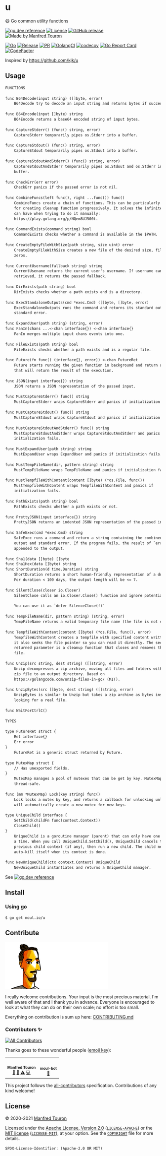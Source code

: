 # u

:smile:  Go common utility functions

[![go.dev reference](https://img.shields.io/badge/go.dev-reference-007d9c?logo=go&logoColor=white)](https://pkg.go.dev/moul.io/u)
[![License](https://img.shields.io/badge/license-Apache--2.0%20%2F%20MIT-%2397ca00.svg)](https://github.com/moul/u/blob/master/COPYRIGHT)
[![GitHub release](https://img.shields.io/github/release/moul/u.svg)](https://github.com/moul/u/releases)
[![Made by Manfred Touron](https://img.shields.io/badge/made%20by-Manfred%20Touron-blue.svg?style=flat)](https://manfred.life/)

[![Go](https://github.com/moul/u/workflows/Go/badge.svg)](https://github.com/moul/u/actions?query=workflow%3AGo)
[![Release](https://github.com/moul/u/workflows/Release/badge.svg)](https://github.com/moul/u/actions?query=workflow%3ARelease)
[![PR](https://github.com/moul/u/workflows/PR/badge.svg)](https://github.com/moul/u/actions?query=workflow%3APR)
[![GolangCI](https://golangci.com/badges/github.com/moul/u.svg)](https://golangci.com/r/github.com/moul/u)
[![codecov](https://codecov.io/gh/moul/u/branch/master/graph/badge.svg)](https://codecov.io/gh/moul/u)
[![Go Report Card](https://goreportcard.com/badge/moul.io/u)](https://goreportcard.com/report/moul.io/u)
[![CodeFactor](https://www.codefactor.io/repository/github/moul/u/badge)](https://www.codefactor.io/repository/github/moul/u)

Inspired by https://github.com/kjk/u

## Usage

[embedmd]:# (.tmp/godoc.txt txt /FUNCTIONS/ $)
```txt
FUNCTIONS

func B64Decode(input string) ([]byte, error)
    B64Decode try to decode an input string and returns bytes if success.

func B64Encode(input []byte) string
    B64Encode returns a base64 encoded string of input bytes.

func CaptureStderr() (func() string, error)
    CaptureStderr temporarily pipes os.Stderr into a buffer.

func CaptureStdout() (func() string, error)
    CaptureStdout temporarily pipes os.Stdout into a buffer.

func CaptureStdoutAndStderr() (func() string, error)
    CaptureStdoutAndStderr temporarily pipes os.Stdout and os.Stderr into a
    buffer.

func CheckErr(err error)
    CheckErr panics if the passed error is not nil.

func CombineFuncs(left func(), right ...func()) func()
    CombineFuncs create a chain of functions. This can be particularly useful
    for creating cleanup function progressively. It solves the infinite loop you
    can have when trying to do it manually:
    https://play.golang.org/p/NQem8UJ500t.

func CommandExists(command string) bool
    CommandExists checks whether a command is available in the $PATH.

func CreateEmptyFileWithSize(path string, size uint) error
    CreateEmptyFileWithSize creates a new file of the desired size, filled with
    zeros.

func CurrentUsername(fallback string) string
    CurrentUsename returns the current user's username. If username cannot be
    retrieved, it returns the passed fallback.

func DirExists(path string) bool
    DirExists checks whether a path exists and is a directory.

func ExecStandaloneOutputs(cmd *exec.Cmd) ([]byte, []byte, error)
    ExecStandaloneOutputs runs the command and returns its standard output and
    standard error.

func ExpandUser(path string) (string, error)
func FanIn(chans ...<-chan interface{}) <-chan interface{}
    FanIn merges multiple input chans events into one.

func FileExists(path string) bool
    FileExists checks whether a path exists and is a regular file.

func Future(fn func() (interface{}, error)) <-chan FutureRet
    Future starts running the given function in background and return a chan
    that will return the result of the execution.

func JSON(input interface{}) string
    JSON returns a JSON representation of the passed input.

func MustCaptureStderr() func() string
    MustCaptureStderr wraps CaptureStderr and panics if initialization fails.

func MustCaptureStdout() func() string
    MustCaptureStdout wraps CaptureStdout and panics if initialization fails.

func MustCaptureStdoutAndStderr() func() string
    MustCaptureStdoutAndStderr wraps CaptureStdoutAndStderr and panics if
    initialization fails.

func MustExpandUser(path string) string
    MustExpandUser wraps ExpandUser and panics if initialization fails.

func MustTempFileName(dir, pattern string) string
    MustTempFileName wraps TempFileName and panics if initialization fails.

func MustTempfileWithContent(content []byte) (*os.File, func())
    MustTempfileWithContent wraps TempfileWithContent and panics if
    initialization fails.

func PathExists(path string) bool
    PathExists checks whether a path exists or not.

func PrettyJSON(input interface{}) string
    PrettyJSON returns an indented JSON representation of the passed input.

func SafeExec(cmd *exec.Cmd) string
    SafeExec runs a command and return a string containing the combined standard
    output and standard error. If the program fails, the result of `err` is
    appended to the output.

func Sha1(data []byte) []byte
func Sha1Hex(data []byte) string
func ShortDuration(d time.Duration) string
    ShortDuration returns a short human-friendly representation of a duration.
    For duration < 100 days, the output length will be <= 7.

func SilentClose(closer io.Closer)
    SilentClose calls an io.Closer.Close() function and ignore potential errors.

    You can use it as `defer SilenceClose(f)`

func TempFileName(dir, pattern string) (string, error)
    TempFileName returns a valid temporary file name (the file is not created).

func TempfileWithContent(content []byte) (*os.File, func(), error)
    TempfileWithContent creates a tempfile with specified content written in it,
    it also seeks the file pointer so you can read it directly. The second
    returned parameter is a cleanup function that closes and removes the temp
    file.

func Unzip(src string, dest string) ([]string, error)
    Unzip decompresses a zip archive, moving all files and folders within the
    zip file to an output directory. Based on
    https://golangcode.com/unzip-files-in-go/ (MIT).

func UnzipBytes(src []byte, dest string) ([]string, error)
    UnzipBytes is similar to Unzip but takes a zip archive as bytes instead of
    looking for a real file.

func WaitForCtrlC()

TYPES

type FutureRet struct {
	Ret interface{}
	Err error
}
    FutureRet is a generic struct returned by Future.

type MutexMap struct {
	// Has unexported fields.
}
    MutexMap manages a pool of mutexes that can be get by key. MutexMap is
    thread-safe.

func (mm *MutexMap) Lock(key string) func()
    Lock locks a mutex by key, and returns a callback for unlocking unlock. Lock
    will automatically create a new mutex for new keys.

type UniqueChild interface {
	SetChild(childFn func(context.Context))
	CloseChild()
}
    UniqueChild is a goroutine manager (parent) that can only have one child at
    a time. When you call UniqueChild.SetChild(), UniqueChild cancels the
    previous child context (if any), then run a new child. The child needs to
    auto-kill itself when its context is done.

func NewUniqueChild(ctx context.Context) UniqueChild
    NewUniqueChild instantiates and returns a UniqueChild manager.

```

See [![go.dev reference](https://img.shields.io/badge/go.dev-reference-007d9c?logo=go&logoColor=white)](https://pkg.go.dev/moul.io/u)

## Install

### Using go

```console
$ go get moul.io/u
```

## Contribute

![Contribute <3](https://raw.githubusercontent.com/moul/moul/master/contribute.gif)

I really welcome contributions. Your input is the most precious material. I'm well aware of that and I thank you in advance. Everyone is encouraged to look at what they can do on their own scale; no effort is too small.

Everything on contribution is sum up here: [CONTRIBUTING.md](./CONTRIBUTING.md)

### Contributors ✨

<!-- ALL-CONTRIBUTORS-BADGE:START - Do not remove or modify this section -->
[![All Contributors](https://img.shields.io/badge/all_contributors-2-orange.svg)](#contributors)
<!-- ALL-CONTRIBUTORS-BADGE:END -->

Thanks goes to these wonderful people ([emoji key](https://allcontributors.org/docs/en/emoji-key)):

<!-- ALL-CONTRIBUTORS-LIST:START - Do not remove or modify this section -->
<!-- prettier-ignore-start -->
<!-- markdownlint-disable -->
<table>
  <tr>
    <td align="center"><a href="http://manfred.life"><img src="https://avatars1.githubusercontent.com/u/94029?v=4" width="100px;" alt=""/><br /><sub><b>Manfred Touron</b></sub></a><br /><a href="#maintenance-moul" title="Maintenance">🚧</a> <a href="https://github.com/moul/u/commits?author=moul" title="Documentation">📖</a> <a href="https://github.com/moul/u/commits?author=moul" title="Tests">⚠️</a> <a href="https://github.com/moul/u/commits?author=moul" title="Code">💻</a></td>
    <td align="center"><a href="https://manfred.life/moul-bot"><img src="https://avatars1.githubusercontent.com/u/41326314?v=4" width="100px;" alt=""/><br /><sub><b>moul-bot</b></sub></a><br /><a href="#maintenance-moul-bot" title="Maintenance">🚧</a></td>
  </tr>
</table>

<!-- markdownlint-enable -->
<!-- prettier-ignore-end -->
<!-- ALL-CONTRIBUTORS-LIST:END -->

This project follows the [all-contributors](https://github.com/all-contributors/all-contributors) specification. Contributions of any kind welcome!

<!--
### Stargazers over time

[![Stargazers over time](https://starchart.cc/moul/u.svg)](https://starchart.cc/moul/u)
-->

## License

© 2020-2021  [Manfred Touron](https://manfred.life)

Licensed under the [Apache License, Version 2.0](https://www.apache.org/licenses/LICENSE-2.0) ([`LICENSE-APACHE`](LICENSE-APACHE)) or the [MIT license](https://opensource.org/licenses/MIT) ([`LICENSE-MIT`](LICENSE-MIT)), at your option. See the [`COPYRIGHT`](COPYRIGHT) file for more details.

`SPDX-License-Identifier: (Apache-2.0 OR MIT)`

